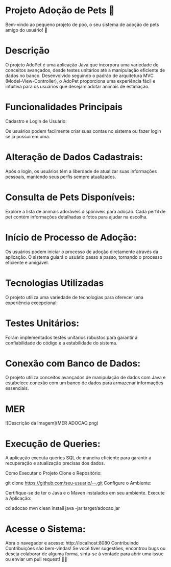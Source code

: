 # Projeto Adoção de Pets 🐾
Bem-vindo ao pequeno projeto de poo, o seu sistema de adoção de pets amigo do usuário! 🌟

# Descrição
O projeto AdoPet é uma aplicação Java que incorpora uma variedade de conceitos avançados, desde testes unitários até a manipulação eficiente de dados no banco. Desenvolvido seguindo o padrão de arquitetura MVC (Model-View-Controller), o AdoPet proporciona uma experiência fácil e intuitiva para os usuários que desejam adotar animais de estimação.

# Funcionalidades Principais
Cadastro e Login de Usuário:

Os usuários podem facilmente criar suas contas no sistema ou fazer login se já possuírem uma.
# Alteração de Dados Cadastrais:

Após o login, os usuários têm a liberdade de atualizar suas informações pessoais, mantendo seus perfis sempre atualizados.
# Consulta de Pets Disponíveis:

Explore a lista de animais adoráveis disponíveis para adoção. Cada perfil de pet contém informações detalhadas e fotos para ajudar na escolha.
# Início de Processo de Adoção:

Os usuários podem iniciar o processo de adoção diretamente através da aplicação. O sistema guiará o usuário passo a passo, tornando o processo eficiente e amigável.
# Tecnologias Utilizadas
O projeto utiliza uma variedade de tecnologias para oferecer uma experiência excepcional:

# Testes Unitários:

Foram implementados testes unitários robustos para garantir a confiabilidade do código e a estabilidade do sistema.

# Conexão com Banco de Dados:

O projeto utiliza conceitos avançados de manipulação de dados com Java e estabelece conexão com um banco de dados para armazenar informações essenciais.
# MER
![Descrição da Imagem](MER ADOCAO.png)

# Execução de Queries:
A aplicação executa queries SQL de maneira eficiente para garantir a recuperação e atualização precisas dos dados.

Como Executar o Projeto
Clone o Repositório:


git clone https://github.com/seu-usuario/--.git
Configure o Ambiente:

Certifique-se de ter o Java e o Maven instalados em seu ambiente.
Execute a Aplicação:


cd adocao
mvn clean install
java -jar target/adocao.jar

# Acesse o Sistema:

Abra o navegador e acesse: http://localhost:8080
Contribuindo
Contribuições são bem-vindas! Se você tiver sugestões, encontrou bugs ou deseja colaborar de alguma forma, sinta-se à vontade para abrir uma issue ou enviar um pull request! 🐶🐱
